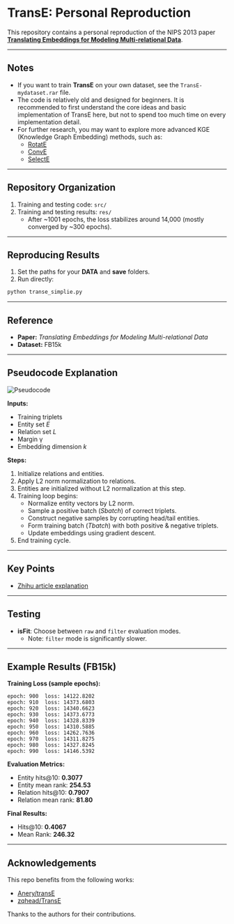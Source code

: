 # TransE: Personal Reproduction

This repository contains a personal reproduction of the NIPS 2013 paper  
**[Translating Embeddings for Modeling Multi-relational Data](http://papers.nips.cc/paper/5071-translating-embeddings-for-modeling-multi-rela)**.

---

## Notes
- If you want to train **TransE** on your own dataset, see the `TransE-mydataset.rar` file.  
- The code is relatively old and designed for beginners. It is recommended to first understand the core ideas and basic implementation of TransE here, but not to spend too much time on every implementation detail.  
- For further research, you may want to explore more advanced KGE (Knowledge Graph Embedding) methods, such as:  
  - [RotatE](https://github.com/DeepGraphLearning/KnowledgeGraphEmbedding)  
  - [ConvE](https://github.com/TimDettmers/ConvE)  
  - [SelectE](https://github.com/zulihit/SelectE)  

---

## Repository Organization
1. Training and testing code: `src/`  
2. Training and testing results: `res/`  
   - After ~1001 epochs, the loss stabilizes around 14,000 (mostly converged by ~300 epochs).  

---

## Reproducing Results
1. Set the paths for your **DATA** and **save** folders.  
2. Run directly:  

```bash
python transe_simplie.py
```

---

## Reference
- **Paper:** *Translating Embeddings for Modeling Multi-relational Data*  
- **Dataset:** FB15k  

---

## Pseudocode Explanation

![Pseudocode](https://user-images.githubusercontent.com/68625084/166636446-ee7ae1dc-778a-4270-96f6-679868e6d420.png)

**Inputs:**  
- Training triplets  
- Entity set *E*  
- Relation set *L*  
- Margin γ  
- Embedding dimension *k*  

**Steps:**  
1. Initialize relations and entities.  
2. Apply L2 norm normalization to relations.  
3. Entities are initialized without L2 normalization at this step.  
4. Training loop begins:  
   - Normalize entity vectors by L2 norm.  
   - Sample a positive batch (*Sbatch*) of correct triplets.  
   - Construct negative samples by corrupting head/tail entities.  
   - Form training batch (*Tbatch*) with both positive & negative triplets.  
   - Update embeddings using gradient descent.  
5. End training cycle.  

---

## Key Points
- [Zhihu article explanation](https://zhuanlan.zhihu.com/p/508508180?)

---

## Testing
- **isFit**: Choose between `raw` and `filter` evaluation modes.  
  - Note: `filter` mode is significantly slower.  

---

## Example Results (FB15k)

**Training Loss (sample epochs):**
```
epoch: 900  loss: 14122.8202
epoch: 910  loss: 14373.6803
epoch: 920  loss: 14340.6623
epoch: 930  loss: 14373.6773
epoch: 940  loss: 14328.8339
epoch: 950  loss: 14310.5885
epoch: 960  loss: 14262.7636
epoch: 970  loss: 14311.8275
epoch: 980  loss: 14327.8245
epoch: 990  loss: 14146.5392
```

**Evaluation Metrics:**
- Entity hits@10: **0.3077**  
- Entity mean rank: **254.53**  
- Relation hits@10: **0.7907**  
- Relation mean rank: **81.80**  

**Final Results:**  
- Hits@10: **0.4067**  
- Mean Rank: **246.32**  

---

## Acknowledgements
This repo benefits from the following works:  
- [Anery/transE](https://github.com/Anery/transE)  
- [zqhead/TransE](https://github.com/zqhead/TransE)  

Thanks to the authors for their contributions.
